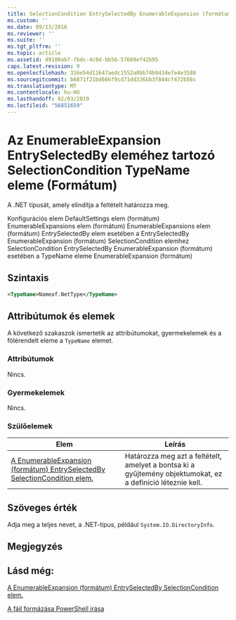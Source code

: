 ```yaml
---
title: SelectionCondition EntrySelectedBy EnumerableExpansion (formátum) esetében a TypeName eleme |} A Microsoft Docs
ms.custom: ''
ms.date: 09/13/2016
ms.reviewer: ''
ms.suite: ''
ms.tgt_pltfrm: ''
ms.topic: article
ms.assetid: d9100ab7-fbdc-4c0d-bb56-57669ef42b95
caps.latest.revision: 9
ms.openlocfilehash: 316e54d11647aedc1552a0bb74b943de7e4e3588
ms.sourcegitcommit: b6871f21bd666f9cd71dd336bb3f844cf472b56c
ms.translationtype: MT
ms.contentlocale: hu-HU
ms.lasthandoff: 02/03/2019
ms.locfileid: "56851659"
---
```

# <a name="typename-element-for-selectioncondition-for-entryselectedby-for-enumerableexpansion-format"></a>Az EnumerableExpansion EntrySelectedBy eleméhez tartozó SelectionCondition TypeName eleme (Formátum)

A .NET típusát, amely elindítja a feltételt határozza meg.

Konfigurációs elem DefaultSettings elem (formátum) EnumerableExpansions elem (formátum) EnumerableExpansions elem (formátum) EntrySelectedBy elem esetében a EntrySelectedBy EnumerableExpansion (formátum) SelectionCondition elemhez SelectionCondition EntrySelectedBy EnumerableExpansion (formátum) esetében a TypeName eleme EnumerableExpansion (formátum)

## <a name="syntax"></a>Szintaxis

```xml
<TypeName>Nameof.NetType</TypeName>
```

## <a name="attributes-and-elements"></a>Attribútumok és elemek

A következő szakaszok ismertetik az attribútumokat, gyermekelemek és a fölérendelt eleme a `TypeName` elemet.

### <a name="attributes"></a>Attribútumok

Nincs.

### <a name="child-elements"></a>Gyermekelemek

Nincs.

### <a name="parent-elements"></a>Szülőelemek

|Elem|Leírás|
|-------------|-----------------|
|[A EnumerableExpansion (formátum) EntrySelectedBy SelectionCondition elem.](./selectioncondition-element-for-entryselectedby-for-enumerableexpansion-format.md)|Határozza meg azt a feltételt, amelyet a bontsa ki a gyűjtemény objektumokat, ez a definíció léteznie kell.|

## <a name="text-value"></a>Szöveges érték

Adja meg a teljes nevet, a .NET-típus, például `System.IO.DirectoryInfo`.

## <a name="remarks"></a>Megjegyzés

## <a name="see-also"></a>Lásd még:

[A EnumerableExpansion (formátum) EntrySelectedBy SelectionCondition elem.](./selectioncondition-element-for-entryselectedby-for-enumerableexpansion-format.md)

[A fájl formázása PowerShell írása](./writing-a-powershell-formatting-file.md)

